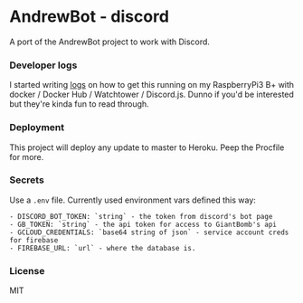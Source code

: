 # AndrewBot - discord

A port of the AndrewBot project to work with Discord.

### Developer logs

I started writing [logs](./docs/logs.md) on how to get this running on my RaspberryPi3 B+ with docker / Docker Hub / Watchtower / Discord.js. Dunno if you'd be interested but they're kinda fun to read through.

### Deployment

This project will deploy any update to master to Heroku. Peep the Procfile for more.

### Secrets

Use a `.env` file. Currently used environment vars defined this way:

```
- DISCORD_BOT_TOKEN: `string` - the token from discord's bot page
- GB_TOKEN: `string` - the api token for access to GiantBomb's api
- GCLOUD_CREDENTIALS: `base64 string of json` - service account creds for firebase
- FIREBASE_URL: `url` - where the database is.
```

### License

MIT
